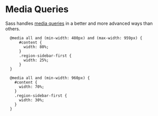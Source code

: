 
# Media Queries

Sass handles <u>media queries</u> in a better and more advanced ways than others.

```
  @media all and (min-width: 480px) and (max-width: 959px) {
      #content {
        width: 80%;
      }
      .region-sidebar-first {
        width: 25%;
      }
  }

  @media all and (min-width: 960px) {
    #content {
      width: 70%;
    }
    .region-sidebar-first {
      width: 30%;
    }
  }
```
